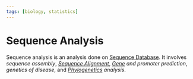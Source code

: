 ```yaml
---
tags: [biology, statistics]
---
```


# Sequence Analysis

Sequence analysis is an analysis done on [Sequence Database](202308152116.md).
It involves *sequence assembly*, *[Sequence Alignment](202308161006.md)*,
*[Gene](202308091142.md) and promoter prediction*, *genetics of disease*, and
*[Phylogenetics](202308152048.md) analysis*.
